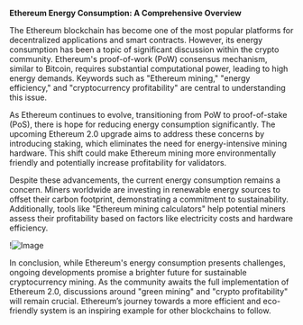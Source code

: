 **Ethereum Energy Consumption: A Comprehensive Overview**

The Ethereum blockchain has become one of the most popular platforms for decentralized applications and smart contracts. However, its energy consumption has been a topic of significant discussion within the crypto community. Ethereum's proof-of-work (PoW) consensus mechanism, similar to Bitcoin, requires substantial computational power, leading to high energy demands. Keywords such as "Ethereum mining," "energy efficiency," and "cryptocurrency profitability" are central to understanding this issue.

As Ethereum continues to evolve, transitioning from PoW to proof-of-stake (PoS), there is hope for reducing energy consumption significantly. The upcoming Ethereum 2.0 upgrade aims to address these concerns by introducing staking, which eliminates the need for energy-intensive mining hardware. This shift could make Ethereum mining more environmentally friendly and potentially increase profitability for validators.

Despite these advancements, the current energy consumption remains a concern. Miners worldwide are investing in renewable energy sources to offset their carbon footprint, demonstrating a commitment to sustainability. Additionally, tools like "Ethereum mining calculators" help potential miners assess their profitability based on factors like electricity costs and hardware efficiency.

!![Image](https://github.com/user-attachments/assets/3be06921-4469-491d-bd37-5f14c53422b7)

In conclusion, while Ethereum's energy consumption presents challenges, ongoing developments promise a brighter future for sustainable cryptocurrency mining. As the community awaits the full implementation of Ethereum 2.0, discussions around "green mining" and "crypto profitability" will remain crucial. Ethereum’s journey towards a more efficient and eco-friendly system is an inspiring example for other blockchains to follow.